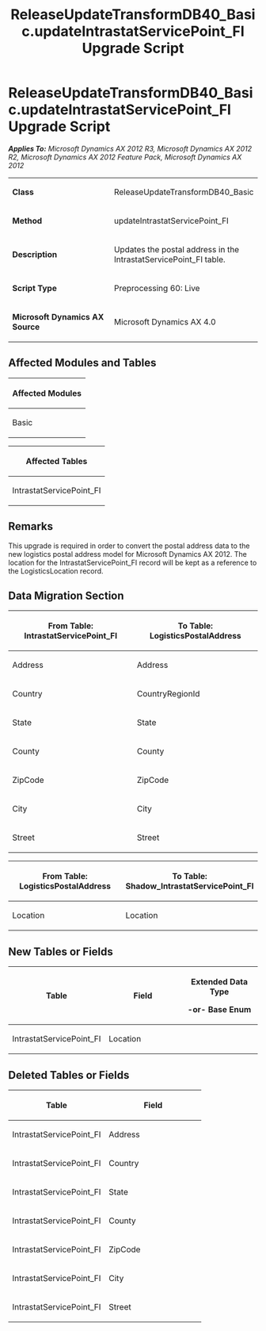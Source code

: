 ﻿---
title: ReleaseUpdateTransformDB40_Basic.updateIntrastatServicePoint_FI Upgrade Script
TOCTitle: ReleaseUpdateTransformDB40_Basic.updateIntrastatServicePoint_FI Upgrade Script
ms:assetid: 5eb8fd3d-8194-d80a-a980-2d7e1f8c3868
ms:mtpsurl: https://msdn.microsoft.com/en-us/library/JJ719030(v=AX.60)
ms:contentKeyID: 49708570
ms.date: 05/18/2015
mtps_version: v=AX.60
---

# ReleaseUpdateTransformDB40\_Basic.updateIntrastatServicePoint\_FI Upgrade Script 


_**Applies To:** Microsoft Dynamics AX 2012 R3, Microsoft Dynamics AX 2012 R2, Microsoft Dynamics AX 2012 Feature Pack, Microsoft Dynamics AX 2012_

<table>
<colgroup>
<col style="width: 50%" />
<col style="width: 50%" />
</colgroup>
<tbody>
<tr class="odd">
<td><p><strong>Class</strong></p></td>
<td><p>ReleaseUpdateTransformDB40_Basic</p></td>
</tr>
<tr class="even">
<td><p><strong>Method</strong></p></td>
<td><p>updateIntrastatServicePoint_FI</p></td>
</tr>
<tr class="odd">
<td><p><strong>Description</strong></p></td>
<td><p>Updates the postal address in the IntrastatServicePoint_FI table.</p></td>
</tr>
<tr class="even">
<td><p><strong>Script Type</strong></p></td>
<td><p>Preprocessing 60: Live</p></td>
</tr>
<tr class="odd">
<td><p><strong>Microsoft Dynamics AX Source</strong></p></td>
<td><p>Microsoft Dynamics AX 4.0</p></td>
</tr>
</tbody>
</table>


## Affected Modules and Tables

<table>
<colgroup>
<col style="width: 100%" />
</colgroup>
<thead>
<tr class="header">
<th><p>Affected Modules</p></th>
</tr>
</thead>
<tbody>
<tr class="odd">
<td><p>Basic</p></td>
</tr>
</tbody>
</table>


<table>
<colgroup>
<col style="width: 100%" />
</colgroup>
<thead>
<tr class="header">
<th><p>Affected Tables</p></th>
</tr>
</thead>
<tbody>
<tr class="odd">
<td><p>IntrastatServicePoint_FI</p></td>
</tr>
</tbody>
</table>


## Remarks

This upgrade is required in order to convert the postal address data to the new logistics postal address model for Microsoft Dynamics AX 2012. The location for the IntrastatServicePoint\_FI record will be kept as a reference to the LogisticsLocation record.

## Data Migration Section

<table>
<colgroup>
<col style="width: 50%" />
<col style="width: 50%" />
</colgroup>
<thead>
<tr class="header">
<th><p>From Table: IntrastatServicePoint_FI</p></th>
<th><p>To Table: LogisticsPostalAddress</p></th>
</tr>
</thead>
<tbody>
<tr class="odd">
<td><p>Address</p></td>
<td><p>Address</p></td>
</tr>
<tr class="even">
<td><p>Country</p></td>
<td><p>CountryRegionId</p></td>
</tr>
<tr class="odd">
<td><p>State</p></td>
<td><p>State</p></td>
</tr>
<tr class="even">
<td><p>County</p></td>
<td><p>County</p></td>
</tr>
<tr class="odd">
<td><p>ZipCode</p></td>
<td><p>ZipCode</p></td>
</tr>
<tr class="even">
<td><p>City</p></td>
<td><p>City</p></td>
</tr>
<tr class="odd">
<td><p>Street</p></td>
<td><p>Street</p></td>
</tr>
</tbody>
</table>


<table>
<colgroup>
<col style="width: 50%" />
<col style="width: 50%" />
</colgroup>
<thead>
<tr class="header">
<th><p>From Table: LogisticsPostalAddress</p></th>
<th><p>To Table: Shadow_IntrastatServicePoint_FI</p></th>
</tr>
</thead>
<tbody>
<tr class="odd">
<td><p>Location</p></td>
<td><p>Location</p></td>
</tr>
</tbody>
</table>


## New Tables or Fields

<table>
<colgroup>
<col style="width: 33%" />
<col style="width: 33%" />
<col style="width: 33%" />
</colgroup>
<thead>
<tr class="header">
<th><p>Table</p></th>
<th><p>Field</p></th>
<th><p>Extended Data Type</p>
<p>-or- Base Enum</p></th>
</tr>
</thead>
<tbody>
<tr class="odd">
<td><p>IntrastatServicePoint_FI</p></td>
<td><p>Location</p></td>
<td><p></p></td>
</tr>
</tbody>
</table>


## Deleted Tables or Fields

<table>
<colgroup>
<col style="width: 50%" />
<col style="width: 50%" />
</colgroup>
<thead>
<tr class="header">
<th><p>Table</p></th>
<th><p>Field</p></th>
</tr>
</thead>
<tbody>
<tr class="odd">
<td><p>IntrastatServicePoint_FI</p></td>
<td><p>Address</p></td>
</tr>
<tr class="even">
<td><p>IntrastatServicePoint_FI</p></td>
<td><p>Country</p></td>
</tr>
<tr class="odd">
<td><p>IntrastatServicePoint_FI</p></td>
<td><p>State</p></td>
</tr>
<tr class="even">
<td><p>IntrastatServicePoint_FI</p></td>
<td><p>County</p></td>
</tr>
<tr class="odd">
<td><p>IntrastatServicePoint_FI</p></td>
<td><p>ZipCode</p></td>
</tr>
<tr class="even">
<td><p>IntrastatServicePoint_FI</p></td>
<td><p>City</p></td>
</tr>
<tr class="odd">
<td><p>IntrastatServicePoint_FI</p></td>
<td><p>Street</p></td>
</tr>
</tbody>
</table>

  


